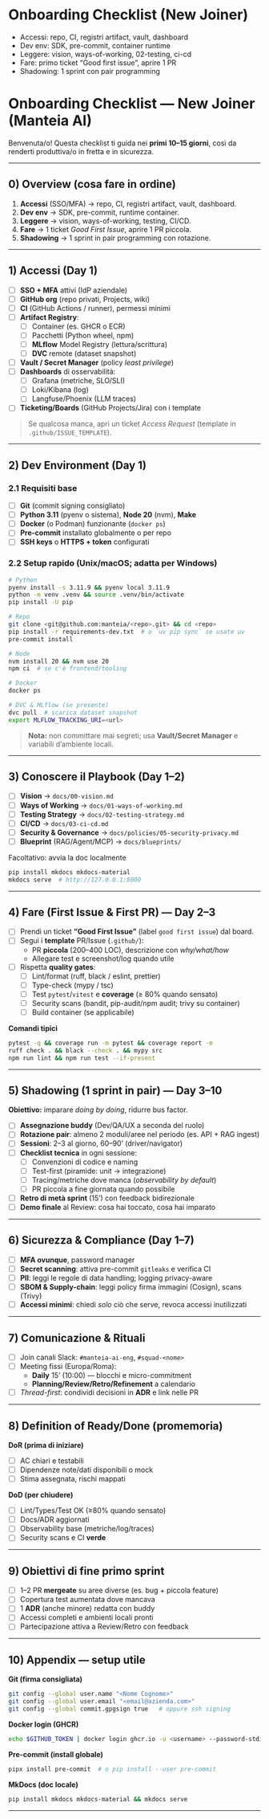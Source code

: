 # Onboarding Checklist (New Joiner)

- Accessi: repo, CI, registri artifact, vault, dashboard
- Dev env: SDK, pre-commit, container runtime
- Leggere: vision, ways-of-working, 02-testing, ci-cd
- Fare: primo ticket “Good first issue”, aprire 1 PR
- Shadowing: 1 sprint con pair programming


# Onboarding Checklist — New Joiner (Manteia AI)

Benvenuta/o! Questa checklist ti guida nei **primi 10–15 giorni**, così da renderti produttiva/o in fretta e in sicurezza.

---

## 0) Overview (cosa fare in ordine)

1. **Accessi** (SSO/MFA) → repo, CI, registri artifact, vault, dashboard.
2. **Dev env** → SDK, pre-commit, runtime container.
3. **Leggere** → vision, ways-of-working, testing, CI/CD.
4. **Fare** → 1 ticket *Good First Issue*, aprire 1 PR piccola.
5. **Shadowing** → 1 sprint in pair programming con rotazione.

---

## 1) Accessi (Day 1)

- [ ] **SSO + MFA** attivi (IdP aziendale)
- [ ] **GitHub org** (repo privati, Projects, wiki)
- [ ] **CI** (GitHub Actions / runner), permessi minimi
- [ ] **Artifact Registry**:
    - [ ] Container (es. GHCR o ECR)
    - [ ] Pacchetti (Python wheel, npm)
    - [ ] **MLflow** Model Registry (lettura/scrittura)
    - [ ] **DVC** remote (dataset snapshot)
- [ ] **Vault / Secret Manager** (policy *least privilege*)
- [ ] **Dashboards** di osservabilità:
    - [ ] Grafana (metriche, SLO/SLI)
    - [ ] Loki/Kibana (log)
    - [ ] Langfuse/Phoenix (LLM traces)
- [ ] **Ticketing/Boards** (GitHub Projects/Jira) con i template

> Se qualcosa manca, apri un ticket *Access Request* (template in `.github/ISSUE_TEMPLATE`).

---

## 2) Dev Environment (Day 1)

### 2.1 Requisiti base
- [ ] **Git** (commit signing consigliato)
- [ ] **Python 3.11** (pyenv o sistema), **Node 20** (nvm), **Make**
- [ ] **Docker** (o Podman) funzionante (`docker ps`)
- [ ] **Pre-commit** installato globalmente o per repo
- [ ] **SSH keys** o **HTTPS + token** configurati

### 2.2 Setup rapido (Unix/macOS; adatta per Windows)
```bash
# Python
pyenv install -s 3.11.9 && pyenv local 3.11.9
python -m venv .venv && source .venv/bin/activate
pip install -U pip

# Repo
git clone <git@github.com:manteia/<repo>.git> && cd <repo>
pip install -r requirements-dev.txt  # o `uv pip sync` se usate uv
pre-commit install

# Node
nvm install 20 && nvm use 20
npm ci  # se c'è frontend/tooling

# Docker
docker ps

# DVC & MLflow (se presente)
dvc pull  # scarica dataset snapshot
export MLFLOW_TRACKING_URI=<url>
```

> **Nota:** non committare mai segreti; usa **Vault/Secret Manager** e variabili d’ambiente locali.

---

## 3) Conoscere il Playbook (Day 1–2)

- [ ] **Vision** → `docs/00-vision.md`
- [ ] **Ways of Working** → `docs/01-ways-of-working.md`
- [ ] **Testing Strategy** → `docs/02-testing-strategy.md`
- [ ] **CI/CD** → `docs/03-ci-cd.md`
- [ ] **Security & Governance** → `docs/policies/05-security-privacy.md`  
- [ ] **Blueprint** (RAG/Agent/MCP) → `docs/blueprints/`

Facoltativo: avvia la doc localmente
```bash
pip install mkdocs mkdocs-material
mkdocs serve  # http://127.0.0.1:8000
```

---

## 4) Fare (First Issue & First PR) — Day 2–3

- [ ] Prendi un ticket **“Good First Issue”** (label `good first issue`) dal board.
- [ ] Segui i **template** PR/Issue (`.github/`):
    - PR **piccola** (200–400 LOC), descrizione con *why/what/how*
    - Allegare test e screenshot/log quando utile
- [ ] Rispetta **quality gates**:
    - [ ] Lint/format (ruff, black / eslint, prettier)
    - [ ] Type-check (mypy / tsc)
    - [ ] Test `pytest`/`vitest` e **coverage** (≥ 80% quando sensato)
    - [ ] Security scans (bandit, pip-audit/npm audit; trivy su container)
    - [ ] Build container (se applicabile)

**Comandi tipici**
```bash
pytest -q && coverage run -m pytest && coverage report -m
ruff check . && black --check . && mypy src
npm run lint && npm run test --if-present
```

---

## 5) Shadowing (1 sprint in pair) — Day 3–10

**Obiettivo:** imparare *doing by doing*, ridurre bus factor.

- [ ] **Assegnazione buddy** (Dev/QA/UX a seconda del ruolo)
- [ ] **Rotazione pair**: almeno 2 moduli/aree nel periodo (es. API + RAG ingest)
- [ ] **Sessioni**: 2–3 al giorno, 60–90’ (driver/navigator)
- [ ] **Checklist tecnica** in ogni sessione:
  - [ ] Convenzioni di codice e naming
  - [ ] Test-first (piramide: unit → integrazione)
  - [ ] Tracing/metriche dove manca (*observability by default*)
  - [ ] PR piccola a fine giornata quando possibile
- [ ] **Retro di metà sprint** (15’) con feedback bidirezionale
- [ ] **Demo finale** al Review: cosa hai toccato, cosa hai imparato

---

## 6) Sicurezza & Compliance (Day 1–7)

- [ ] **MFA ovunque**, password manager
- [ ] **Secret scanning**: attiva pre-commit `gitleaks` e verifica CI
- [ ] **PII**: leggi le regole di data handling; logging privacy-aware
- [ ] **SBOM & Supply-chain**: leggi policy firma immagini (Cosign), scans (Trivy)
- [ ] **Accessi minimi**: chiedi *solo* ciò che serve, revoca accessi inutilizzati

---

## 7) Comunicazione & Rituali

- [ ] Join canali Slack: `#manteia-ai-eng`, `#squad-<nome>`
- [ ] Meeting fissi (Europa/Roma):
    - **Daily** 15’ (10:00) — blocchi e micro-commitment
    - **Planning/Review/Retro/Refinement** a calendario
- [ ] *Thread-first*: condividi decisioni in **ADR** e link nelle PR

---

## 8) Definition of Ready/Done (promemoria)

**DoR (prima di iniziare)**  

- [ ] AC chiari e testabili  
- [ ] Dipendenze note/dati disponibili o mock  
- [ ] Stima assegnata, rischi mappati

**DoD (per chiudere)**  

- [ ] Lint/Types/Test OK (≥80% quando sensato)  
- [ ] Docs/ADR aggiornati  
- [ ] Observability base (metriche/log/traces)  
- [ ] Security scans e CI **verde**  

---

## 9) Obiettivi di fine primo sprint

- [ ] 1–2 PR **mergeate** su aree diverse (es. bug + piccola feature)
- [ ] Copertura test aumentata dove mancava
- [ ] 1 **ADR** (anche minore) redatta con buddy
- [ ] Accessi completi e ambienti locali pronti
- [ ] Partecipazione attiva a Review/Retro con feedback

---

## 10) Appendix — setup utile

**Git (firma consigliata)**
```bash
git config --global user.name "<Nome Cognome>"
git config --global user.email "<email@azienda.com>"
git config --global commit.gpgsign true   # oppure ssh signing
```

**Docker login (GHCR)**
```bash
echo $GITHUB_TOKEN | docker login ghcr.io -u <username> --password-stdin
```

**Pre-commit (install globale)**
```bash
pipx install pre-commit  # o pip install --user pre-commit
```

**MkDocs (doc locale)**
```bash
pip install mkdocs mkdocs-material && mkdocs serve
```

---